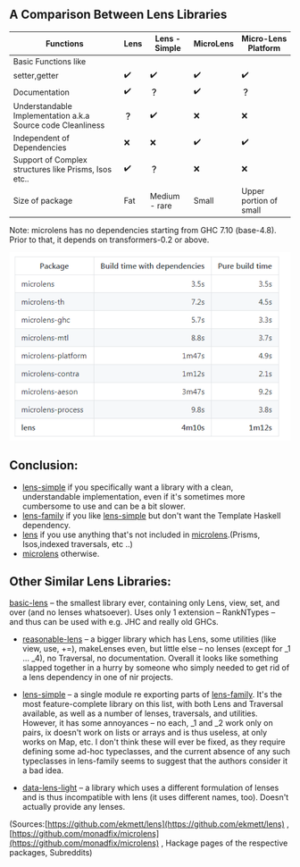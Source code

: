 ## A Comparison Between Lens Libraries

| **Functions** | **Lens** | **Lens - Simple** | **MicroLens** | **Micro-Lens Platform** |
| --- | --- | --- | --- | --- |
| Basic Functions like
 setter,getter | ✔️ | ✔️ | ✔️ | ✔️ |
| Documentation | ✔️ | **？** | ✔️ | **？** |
| Understandable Implementation a.k.a Source code Cleanliness |  **？**| ✔️ | ❌ | ❌ |
| Independent of Dependencies | ❌ | ❌ | ✔️ | ✔️ |
| Support of Complex structures like Prisms, Isos etc.. | ✔️ | **？** | ❌ | ❌ |
| Size of package | Fat | Medium - rare | Small | Upper portion of small |


Note: microlens has no dependencies starting from GHC 7.10 (base-4.8). Prior to that, it depends on transformers-0.2 or above.

![](compare.png)

## Conclusion:

- [lens-simple](http://hackage.haskell.org/package/lens-simple) if you specifically want a library with a clean, understandable implementation, even if it&#39;s sometimes more cumbersome to use and can be a bit slower.
- [lens-family](http://hackage.haskell.org/package/lens-family) if you like [lens-simple](http://hackage.haskell.org/package/lens-simple) but don&#39;t want the Template Haskell dependency.
- [lens](http://hackage.haskell.org/package/lens) if you use anything that&#39;s not included in [microlens](http://hackage.haskell.org/package/microlens).(Prisms, Isos,indexed traversals, etc ..)
- [microlens](http://hackage.haskell.org/package/microlens) otherwise.

## Other Similar Lens Libraries:

[basic-lens](http://hackage.haskell.org/package/basic-lens) – the smallest library ever, containing only Lens, view, set, and over (and no lenses whatsoever). Uses only 1 extension – RankNTypes – and thus can be used with e.g. JHC and really old GHCs.

- [reasonable-lens](http://hackage.haskell.org/package/reasonable-lens) – a bigger library which has Lens, some utilities (like view, use, +=), makeLenses even, but little else – no lenses (except for \_1 ... \_4), no Traversal, no documentation. Overall it looks like something slapped together in a hurry by someone who simply needed to get rid of a lens dependency in one of nir projects.

- [lens-simple](http://hackage.haskell.org/package/lens-simple) – a single module re exporting parts of [lens-family](http://hackage.haskell.org/package/lens-family). It&#39;s the most feature-complete library on this list, with both Lens and Traversal available, as well as a number of lenses, traversals, and utilities. However, it has some annoyances – no each, \_1 and \_2 work only on pairs, ix doesn&#39;t work on lists or arrays and is thus useless, at only works on Map, etc. I don&#39;t think these will ever be fixed, as they require defining some ad-hoc typeclasses, and the current absence of any such typeclasses in lens-family seems to suggest that the authors consider it a bad idea.

- [data-lens-light](http://hackage.haskell.org/package/data-lens-light) – a library which uses a different formulation of lenses and is thus incompatible with lens (it uses different names, too). Doesn&#39;t actually provide any lenses.

(Sources:[https://github.com/ekmett/lens](https://github.com/ekmett/lens)  ,[https://github.com/monadfix/microlens](https://github.com/monadfix/microlens) , Hackage pages of the respective packages, Subreddits)
